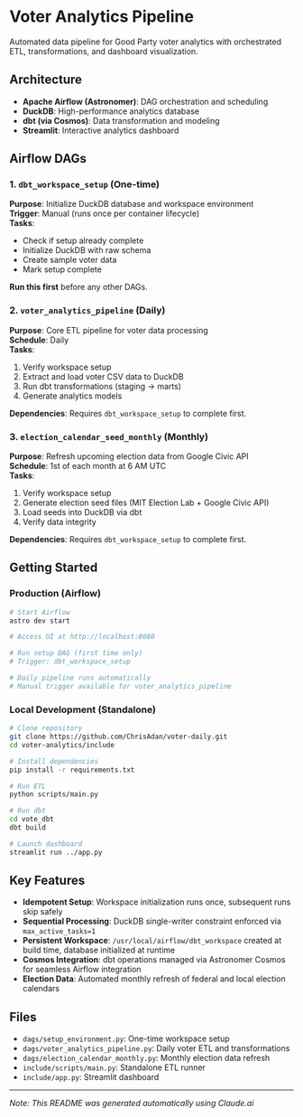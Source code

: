 # Voter Analytics Pipeline

Automated data pipeline for Good Party voter analytics with orchestrated ETL, transformations, and dashboard visualization.

## Architecture

- **Apache Airflow (Astronomer)**: DAG orchestration and scheduling
- **DuckDB**: High-performance analytics database
- **dbt (via Cosmos)**: Data transformation and modeling
- **Streamlit**: Interactive analytics dashboard

## Airflow DAGs

### 1. `dbt_workspace_setup` (One-time)

**Purpose**: Initialize DuckDB database and workspace environment  
**Trigger**: Manual (runs once per container lifecycle)  
**Tasks**:

- Check if setup already complete
- Initialize DuckDB with raw schema
- Create sample voter data
- Mark setup complete

**Run this first** before any other DAGs.

### 2. `voter_analytics_pipeline` (Daily)

**Purpose**: Core ETL pipeline for voter data processing  
**Schedule**: Daily  
**Tasks**:

1. Verify workspace setup
2. Extract and load voter CSV data to DuckDB
3. Run dbt transformations (staging → marts)
4. Generate analytics models

**Dependencies**: Requires `dbt_workspace_setup` to complete first.

### 3. `election_calendar_seed_monthly` (Monthly)

**Purpose**: Refresh upcoming election data from Google Civic API  
**Schedule**: 1st of each month at 6 AM UTC  
**Tasks**:

1. Verify workspace setup
2. Generate election seed files (MIT Election Lab + Google Civic API)
3. Load seeds into DuckDB via dbt
4. Verify data integrity

**Dependencies**: Requires `dbt_workspace_setup` to complete first.

## Getting Started

### Production (Airflow)

```bash
# Start Airflow
astro dev start

# Access UI at http://localhost:8080

# Run setup DAG (first time only)
# Trigger: dbt_workspace_setup

# Daily pipeline runs automatically
# Manual trigger available for voter_analytics_pipeline
```

### Local Development (Standalone)

```bash
# Clone repository
git clone https://github.com/ChrisAdan/voter-daily.git
cd voter-analytics/include

# Install dependencies
pip install -r requirements.txt

# Run ETL
python scripts/main.py

# Run dbt
cd vote_dbt
dbt build

# Launch dashboard
streamlit run ../app.py
```

## Key Features

- **Idempotent Setup**: Workspace initialization runs once, subsequent runs skip safely
- **Sequential Processing**: DuckDB single-writer constraint enforced via `max_active_tasks=1`
- **Persistent Workspace**: `/usr/local/airflow/dbt_workspace` created at build time, database initialized at runtime
- **Cosmos Integration**: dbt operations managed via Astronomer Cosmos for seamless Airflow integration
- **Election Data**: Automated monthly refresh of federal and local election calendars

## Files

- `dags/setup_environment.py`: One-time workspace setup
- `dags/voter_analytics_pipeline.py`: Daily voter ETL and transformations
- `dags/election_calendar_monthly.py`: Monthly election data refresh
- `include/scripts/main.py`: Standalone ETL runner
- `include/app.py`: Streamlit dashboard

---

_Note: This README was generated automatically using Claude.ai_
